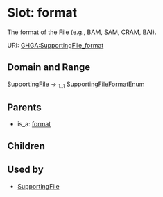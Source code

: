 
# Slot: format


The format of the File (e.g., BAM, SAM, CRAM, BAI).

URI: [GHGA:SupportingFile_format](https://w3id.org/GHGA/SupportingFile_format)


## Domain and Range

[SupportingFile](SupportingFile.md) &#8594;  <sub>1..1</sub> [SupportingFileFormatEnum](SupportingFileFormatEnum.md)

## Parents

 *  is_a: [format](format.md)

## Children


## Used by

 * [SupportingFile](SupportingFile.md)
